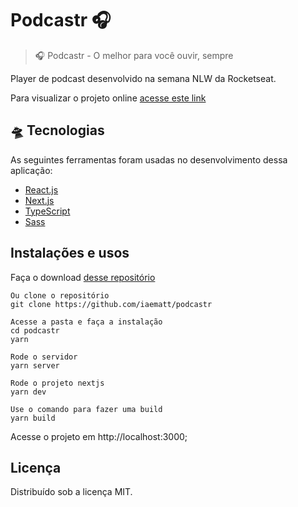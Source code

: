 # Podcastr 🎧

> 🎧 Podcastr - O melhor para você ouvir, sempre

Player de podcast desenvolvido na semana NLW da Rocketseat.

Para visualizar o projeto online [acesse este link](https://podcastralisson.vercel.app/)

<h2 id="tecnologias">🛸 Tecnologias</h2>
  
  <p>
    As seguintes ferramentas foram usadas no desenvolvimento dessa aplicação:
    <ul>
      <li><a href="https://pt-br.reactjs.org/">React.js</a></li>
      <li><a href="https://nextjs.org/">Next.js</a></li>
      <li><a href="https://www.typescriptlang.org/">TypeScript</a></li>
      <li><a href="https://sass-lang.com">Sass</a></li>
    </ul>
  </p>


## Instalações e usos

Faça o download [desse repositório](https://github.com/alissonandrade2020/podcastr)

```
Ou clone o repositório
git clone https://github.com/iaematt/podcastr

Acesse a pasta e faça a instalação
cd podcastr
yarn

Rode o servidor
yarn server

Rode o projeto nextjs
yarn dev

Use o comando para fazer uma build
yarn build
```

Acesse o projeto em http://localhost:3000;

## Licença

Distribuído sob a licença MIT.
